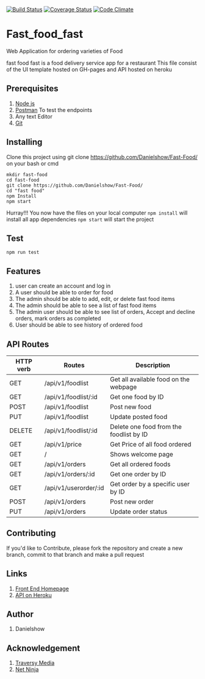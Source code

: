[![Build Status](https://travis-ci.org/Danielshow/Fast-Food.svg?branch=develop)](https://travis-ci.org/Danielshow/Fast-Food)
[![Coverage Status](https://coveralls.io/repos/github/Danielshow/Fast-Food/badge.svg?branch=ch-add-coverage-api-%23160848482)](https://coveralls.io/github/Danielshow/Fast-Food?branch=ch-add-coverage-api-%23160848482)
[![Code Climate](https://codeclimate.com/github/codeclimate/codeclimate/badges/gpa.svg)](https://codeclimate.com/github/Danielshow/Fast-Food)

# Fast_food_fast
Web Application for ordering varieties of Food

fast food fast is a food delivery service app for a restaurant
This file consist of the UI template hosted on GH-pages and API hosted on heroku

## Prerequisites
1. [Node js](https://nodejs.org/en/)
2. [Postman](https://www.getpostman.com/) To test the endpoints
3. Any text Editor
4. [Git](https://git-scm.com/downloads)

## Installing

Clone this project using git clone https://github.com/Danielshow/Fast-Food/ on your bash or cmd

```shell
mkdir fast-food
cd fast-food
git clone https://github.com/Danielshow/Fast-Food/
cd "fast food"
npm Install
npm start
```
Hurray!!! You now have the files on your local computer
`npm install` will install all app dependencies
`npm start` will start the project

## Test
```shell
npm run test
```

## Features
1) user can create an account and log in
2) A user should be able to order for food
3) The admin should be able to add, edit, or delete fast food items
4) The admin should be able to see a list of fast food items
5) The admin user should be able to see list of orders, Accept and decline orders, mark orders as completed
6) User should be able to see history of ordered food

## API Routes

| HTTP verb | Routes  | Description |
|-----------| ------------- | ------------- |
| GET | /api/v1/foodlist  | Get all available food on the webpage  |
| GET | /api/v1/foodlist/:id  | Get one food by ID  |
| POST | /api/v1/foodlist  | Post new food  |
| PUT | /api/v1/foodlist  | Update posted food |
| DELETE | /api/v1/foodlist/:id  | Delete one food from the foodlist by ID |
| GET | /api/v1/price  | Get Price of all food ordered |
| GET | /  | Shows welcome page |
| GET | /api/v1/orders  | Get all ordered foods  |
| GET | /api/v1/orders/:id  | Get one order by ID  |
| GET | /api/v1/userorder/:id  | Get order by a specific user by ID  |
| POST | /api/v1/orders | Post new order |
| PUT | /api/v1/orders  | Update order status  |

## Contributing

If you'd like to Contribute, please fork the repository and create a new branch, commit to that branch and make a pull request

## Links

1. [Front End Homepage](https://danielshow.github.io/Fast-Food/)
2. [API on Heroku](https://evening-island-29552.herokuapp.com/api/v1)

## Author

1. Danielshow

## Acknowledgement

1. [Traversy Media](https://www.youtube.com/user/TechGuyWeb)
2. [Net Ninja](https://www.youtube.com/channel/UCW5YeuERMmlnqo4oq8vwUpg)
